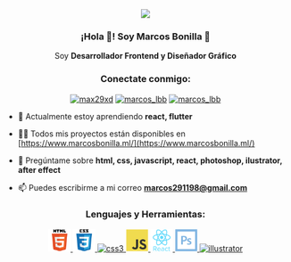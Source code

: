 <p align="center">
        <img align="center" width="150"
            src="https://lh3.googleusercontent.com/a-/AOh14GijIXHLBmoLxs8ChiP2TAg0ofMCjSOGc_wWjlssU-A=s96-c-rg-br100" />
    <h3 align="center">¡Hola 👋! Soy Marcos Bonilla 👾</h3>
    </p>
<p align="center">Soy <strong>Desarrollador Frontend y Diseñador Gráfico</strong></p>
    <h3 align="center">Conectate conmigo:</h3>
    <p align="center">
        <a href="https://linkedin.com/in/max29xd" target="blank"><img align="center"
                src="https://raw.githubusercontent.com/rahuldkjain/github-profile-readme-generator/master/src/images/icons/Social/linked-in-alt.svg"
                alt="max29xd" height="30" width="40" /></a>
        <a href="https://instagram.com/marcos_lbb" target="blank"><img align="center"
                src="https://raw.githubusercontent.com/rahuldkjain/github-profile-readme-generator/master/src/images/icons/Social/instagram.svg"
                alt="marcos_lbb" height="30" width="40" /></a>
        <a href="https://www.facebook.com/marcoslbb" target="blank"><img align="center"
                src="https://raw.githubusercontent.com/rahuldkjain/github-profile-readme-generator/master/src/images/icons/Social/facebook.svg"
                alt="marcos_lbb" height="30" width="40" /></a>      
</p>

- 🌱 Actualmente estoy aprendiendo **react, flutter**

- 👨‍💻 Todos mis proyectos están disponibles en [https://www.marcosbonilla.ml/](https://www.marcosbonilla.ml/)

- 💬 Pregúntame sobre **html, css, javascript, react, photoshop, ilustrator, after effect**

- 📫 Puedes escribirme a mi correo **marcos291198@gmail.com**

<h3 align="center">Lenguajes y Herramientas:</h3>
<p align="center"> <a href="https://www.w3.org/html/" target="_blank"
            rel="noreferrer"> <img
                src="https://raw.githubusercontent.com/devicons/devicon/master/icons/html5/html5-original-wordmark.svg"
                alt="html5" width="40" height="40" />  <a href="https://www.w3schools.com/css/" target="_blank"
            rel="noreferrer"> <img
                src="https://raw.githubusercontent.com/devicons/devicon/master/icons/css3/css3-original-wordmark.svg"
                alt="css3" width="40" height="40" /> </a> <a href="https://sass-lang.com/guide" target="_blank"
            rel="noreferrer"> <img
                src="https://www.vectorlogo.zone/logos/sass-lang/sass-lang-icon.svg"
                alt="css3" width="40" height="40" /> </a>  <a href="https://developer.mozilla.org/en-US/docs/Web/JavaScript"
            target="_blank" rel="noreferrer"> <img
                src="https://raw.githubusercontent.com/devicons/devicon/master/icons/javascript/javascript-original.svg"
                alt="javascript" width="40" height="40" /> </a>
                </a> <a href="https://reactjs.org/" target="_blank"
<a href="https://reactjs.org/" target="_blank"
44
            rel="noreferrer"> <img
45
                src="https://raw.githubusercontent.com/devicons/devicon/master/icons/react/react-original-wordmark.svg"
                alt="react" width="40" height="40" /> </a>
                <a href="https://www.photoshop.com/en" target="_blank"
            rel="noreferrer"> <img
                src="https://raw.githubusercontent.com/devicons/devicon/master/icons/photoshop/photoshop-line.svg"
                alt="photoshop" width="40" height="40" /> </a>
                <a href="https://www.adobe.com/in/products/illustrator.html"
            target="_blank" rel="noreferrer"> <img
                src="https://www.vectorlogo.zone/logos/adobe_illustrator/adobe_illustrator-icon.svg" alt="illustrator"
                width="40" height="40" /> </a>  
                </p>
